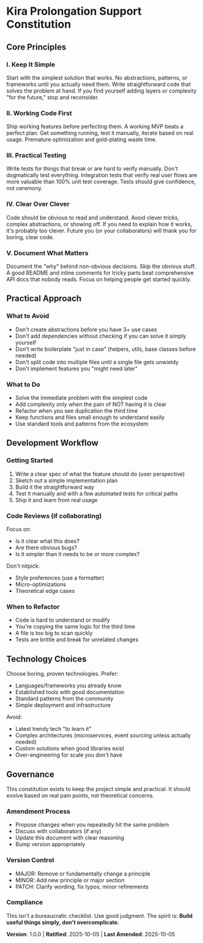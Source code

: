 <!--
Sync Impact Report:
Version change: [TEMPLATE] → v1.0.0
Changes:
  - Initial constitution created
  - Principles: 5 pragmatic principles focused on simplicity
  - Added sections: Practical Approach, Development Workflow
  - Removed sections: None (initial version)
Templates updated:
  ✅ .specify/templates/plan-template.md - constitution check references updated
  ✅ .specify/templates/spec-template.md - aligned with pragmatic approach
  ✅ .specify/templates/tasks-template.md - aligned with practical testing
Follow-up TODOs: None
-->

# Kira Prolongation Support Constitution

## Core Principles

### I. Keep It Simple
Start with the simplest solution that works. No abstractions, patterns, or frameworks until you actually need them. Write straightforward code that solves the problem at hand. If you find yourself adding layers or complexity "for the future," stop and reconsider.

### II. Working Code First
Ship working features before perfecting them. A working MVP beats a perfect plan. Get something running, test it manually, iterate based on real usage. Premature optimization and gold-plating waste time.

### III. Practical Testing
Write tests for things that break or are hard to verify manually. Don't dogmatically test everything. Integration tests that verify real user flows are more valuable than 100% unit test coverage. Tests should give confidence, not ceremony.

### IV. Clear Over Clever
Code should be obvious to read and understand. Avoid clever tricks, complex abstractions, or showing off. If you need to explain how it works, it's probably too clever. Future you (or your collaborators) will thank you for boring, clear code.

### V. Document What Matters
Document the "why" behind non-obvious decisions. Skip the obvious stuff. A good README and inline comments for tricky parts beat comprehensive API docs that nobody reads. Focus on helping people get started quickly.

## Practical Approach

### What to Avoid
- Don't create abstractions before you have 3+ use cases
- Don't add dependencies without checking if you can solve it simply yourself
- Don't write boilerplate "just in case" (helpers, utils, base classes before needed)
- Don't split code into multiple files until a single file gets unwieldy
- Don't implement features you "might need later"

### What to Do
- Solve the immediate problem with the simplest code
- Add complexity only when the pain of NOT having it is clear
- Refactor when you see duplication the third time
- Keep functions and files small enough to understand easily
- Use standard tools and patterns from the ecosystem

## Development Workflow

### Getting Started
1. Write a clear spec of what the feature should do (user perspective)
2. Sketch out a simple implementation plan
3. Build it the straightforward way
4. Test it manually and with a few automated tests for critical paths
5. Ship it and learn from real usage

### Code Reviews (if collaborating)
Focus on:
- Is it clear what this does?
- Are there obvious bugs?
- Is it simpler than it needs to be or more complex?

Don't nitpick:
- Style preferences (use a formatter)
- Micro-optimizations
- Theoretical edge cases

### When to Refactor
- Code is hard to understand or modify
- You're copying the same logic for the third time
- A file is too big to scan quickly
- Tests are brittle and break for unrelated changes

## Technology Choices

Choose boring, proven technologies. Prefer:
- Languages/frameworks you already know
- Established tools with good documentation
- Standard patterns from the community
- Simple deployment and infrastructure

Avoid:
- Latest trendy tech "to learn it"
- Complex architectures (microservices, event sourcing unless actually needed)
- Custom solutions when good libraries exist
- Over-engineering for scale you don't have

## Governance

This constitution exists to keep the project simple and practical. It should evolve based on real pain points, not theoretical concerns.

### Amendment Process
- Propose changes when you repeatedly hit the same problem
- Discuss with collaborators (if any)
- Update this document with clear reasoning
- Bump version appropriately

### Version Control
- MAJOR: Remove or fundamentally change a principle
- MINOR: Add new principle or major section
- PATCH: Clarify wording, fix typos, minor refinements

### Compliance
This isn't a bureaucratic checklist. Use good judgment. The spirit is:
**Build useful things simply, don't overcomplicate.**

**Version**: 1.0.0 | **Ratified**: 2025-10-05 | **Last Amended**: 2025-10-05
